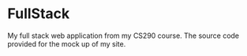 # FullStack
My full stack web application from my CS290 course. The source code provided for the mock up of my site.
